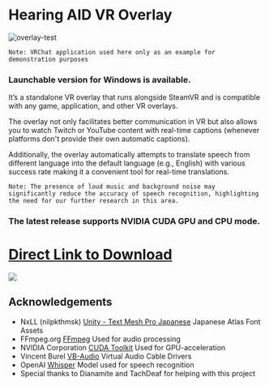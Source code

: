 # Hearing AID VR Overlay

![overlay-test](https://github.com/user-attachments/assets/dd779660-1255-4bef-94bf-c7082f068f50)

`Note: VRChat application used here only as an example for demonstration purposes`
### Launchable version for Windows is available. 
It’s a standalone VR overlay that runs alongside SteamVR and is compatible with any game, application, and other VR overlays. 

The overlay not only facilitates better communication in VR but also allows you to watch Twitch or YouTube content with real-time captions (whenever platforms don't provide their own automatic captions).

Additionally, the overlay automatically attempts to translate speech from different language into the default language (e.g., English) with various success rate making it a convenient tool for real-time translations.

`Note: The presence of loud music and background noise may significantly reduce the accuracy of speech recognition, highlighting the need for our further research in this area.`

### The latest release supports NVIDIA CUDA GPU and CPU mode.
# [Direct Link to Download](https://github.com/Vinventive/HEARING-AID-VR/releases/download/v0.0.1/Hearing-AID-VR-Package-Installer.7z)
<img src="https://count.getloli.com/@hearing-aid-vr-overlay?name=hearing-aid-vr-overlay&theme=booru-lewd&padding=7&offset=0&align=top&scale=1.5&pixelated=1&darkmode=auto" />

## Acknowledgements
- NxLL (nilpkthmsk) [Unity - Text Mesh Pro Japanese](https://github.com/nilpkthmsk/Unity_TMP_Japanese) Japanese Atlas Font Assets
- FFmpeg.org [FFmpeg](https://www.ffmpeg.org/) Used for audio processing
- NVIDIA Corporation [CUDA Toolkit](https://developer.nvidia.com/cuda-12-4-1-download-archive) Used for GPU-acceleration
- Vincent Burel [VB-Audio](http://www.vb-cable.com/) Virtual Audio Cable Drivers
- OpenAI [Whisper](https://huggingface.co/openai/whisper-large-v3-turbo) Model used for speech recognition
- Special thanks to Dianamite and TachDeaf for helping with this project
